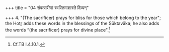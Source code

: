 +++
title = "04 संवत्सरीणां स्वस्तिमाशास्ते दिव्यन्"

+++
4. "(The sacrificer) prays for bliss for those which belong to the year"; the Hotr̥ adds these words in the blessings of the Sūktavāka; he also adds the words “(the sacrificer) prays for divine place".[^1]  


[^1]: Cf.TB I.4.10.1.  
